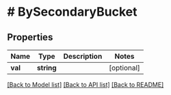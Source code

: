 # # BySecondaryBucket

## Properties

Name | Type | Description | Notes
------------ | ------------- | ------------- | -------------
**val** | **string** |  | [optional] 

[[Back to Model list]](../../README.md#documentation-for-models) [[Back to API list]](../../README.md#documentation-for-api-endpoints) [[Back to README]](../../README.md)



